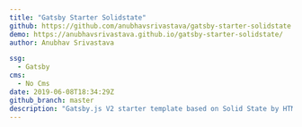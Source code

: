 ```yaml
---
title: "Gatsby Starter Solidstate"
github: https://github.com/anubhavsrivastava/gatsby-starter-solidstate
demo: https://anubhavsrivastava.github.io/gatsby-starter-solidstate/
author: Anubhav Srivastava

ssg:
  - Gatsby
cms:
  - No Cms
date: 2019-06-08T18:34:29Z
github_branch: master
description: "Gatsby.js V2 starter template based on Solid State by HTML5 UP"
---
```

